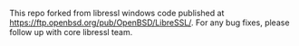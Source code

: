 This repo forked from libressl windows code published at https://ftp.openbsd.org/pub/OpenBSD/LibreSSL/.
For any bug fixes, please follow up with core libressl team.
